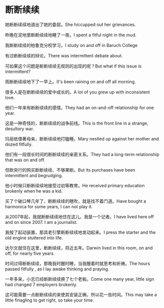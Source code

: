 # 断断续续

<p><span class="chinese">她断断续续地道出了她的委屈。</span><span class="english">She hiccupped out her grievances.</span></p>

<p><span class="chinese">昨晚在泥地里断断续续地睡了一夜。</span><span class="english">I spent a fitful night in the mud.</span></p>

<p><span class="chinese">我断断续续的柏鲁克分校学习，</span><span class="english">I study on and off in Baruch College</span></p>

<p><span class="chinese">有过断断续续的辩论。</span><span class="english">There was intermittent debate about.</span></p>

<p><span class="chinese">可如果这个问题是断断续续无规则的出现的呢？</span><span class="english">But what if this issue is intermittent?</span></p>

<p><span class="chinese">雨断断续续地下了一早上。</span><span class="english">It's been raining on and off all morning.</span></p>

<p><span class="chinese">很多人是在断断续续的爱中成长的。</span><span class="english">A lot of you grew up with inconsistent love.</span></p>

<p><span class="chinese">他们一年来有断断续续的感情。</span><span class="english">They had an on-and-off relationship for one year.</span></p>

<p><span class="chinese">这是一种奇怪的，断断续续的战争前线。</span><span class="english">This is the front line in a strange, desultory war.</span></p>

<p><span class="chinese">玛丽依偎著母亲，断断续续地打瞌睡。</span><span class="english">Mary nestled up against her mother and dozed fitfully.</span></p>

<p><span class="chinese">他们有一段很长时间的断断续续的亲密关系。</span><span class="english">They had a long-term relationship that was on and off.</span></p>

<p><span class="chinese">但欧央行的购买断断续续、不够果断。</span><span class="english">But its purchases have been intermittent and begrudging.</span></p>

<p><span class="chinese">他小时候只断断续续地接受过初等教育。</span><span class="english">He received primary education brokenly when he was a kid.</span></p>

<p><span class="chinese">买了个破口琴几年了，断断续续的瞎吹，就是找不着门道。</span><span class="english">Have bought a harmonica for some years, I can not play it.</span></p>

<p><span class="chinese">从2007年起，我就断断续续地住在这儿。我是一个记者。</span><span class="english">I have lived here off and on since 2007. I am a journalist.</span></p>

<p><span class="chinese">我按了起动装置，那具老引擎断断续续地发动起来。</span><span class="english">I press the starter and the old engine stuttered into life.</span></p>

<p><span class="chinese">达尔文就住在这里，断断续续，将近五年。</span><span class="english">Darwin lived in this room, on and off, for nearly five years.</span></p>

<p><span class="chinese">时间过得断断续续，那晚我时醒时睡，当我醒着时就思考和祈祷。</span><span class="english">The hours passed fitfully , as I lay awake thinking and praying.</span></p>

<p><span class="chinese">一年多来，小志已经断断续续换了七个老板。</span><span class="english">Come one many year, little sign had changed 7 employers brokenly.</span></p>

<p><span class="chinese">这可能需要一点断断续续的来使其安装正确，所以花一些时间。</span><span class="english">This may take a little finagling to get right, so take your time.</span></p>

